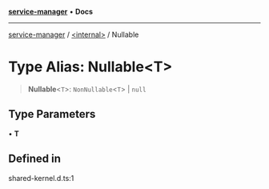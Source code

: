 [**service-manager**](../../README.md) • **Docs**

---

[service-manager](../../README.md) / [\<internal\>](../README.md) / Nullable

# Type Alias: Nullable\<T\>

> **Nullable**\<`T`\>: `NonNullable`\<`T`\> \| `null`

## Type Parameters

• **T**

## Defined in

shared-kernel.d.ts:1
